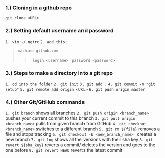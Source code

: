 ### 1.) Cloning in a github repo

`git clone <URL>`

### 2.) Setting default username and password

`1. vim ~/.netrc`
`2. add this:`
>  `machine github.com`
>> ` login <username>`
>> ` password <password>`

### 3.) Steps to make a directory into a git repo

`1. cd into the folder`
`2. git init`
`3. git add .`
`4. git commit -m "git setup"`
`5. git remote add origin <URL>`
`6. git push origin master`

### 4.) Other Git/GitHub commands

`1. git branch` shows all branches
`2. git push origin <branch_name>` pushes your current commit to this branch
`3. git pull origin <branch_name>` pulls from given branch from GitHub
`4. git checkout <branch_name>` switches to a different branch
`5. git rm ${file}` removes a file and stops tracking
`6. git checkout -b <new_branch_name> ` creates a new branch
`7. git log` shows all the versions with their sha key
`8. git revert ${sha_key}` reverts a commit/ deletes the version and goes to the one before 
`9. git revert HEAD` reverts the latest commit